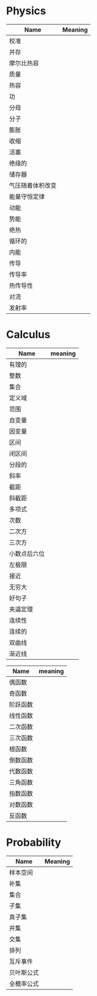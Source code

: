 # Physics

Name|Meaning
---|---
校准|
并存|
摩尔比热容|
质量|
热容|
功|
分母|
分子|
膨胀|
收缩|
活塞|
绝缘的|
储存器|
气压随着体积改变|
能量守恒定律|
动能|
势能|
绝热|
循环的|
内能|
传导|
传导率|
热传导性|
对流|
发射率|


# Calculus

Name|meaning
---|---
有理的|
整数|
集合|
定义域|
范围|
自变量|
因变量|
区间|
闭区间|
分段的|
斜率|
截距|
斜截距|
多项式|
次数|
二次方|
三次方|
小数点后六位|
左极限|
接近|
无穷大|
好句子|
夹逼定理|
连续性|
连续的|
双曲线|
渐近线|

Name|meaning
---|---
偶函数|
奇函数|
阶跃函数|
线性函数|
二次函数|
三次函数|
根函数|
倒数函数|
代数函数|
三角函数|
指数函数|
对数函数|
反函数|

# Probability

Name|Meaning
---|---
样本空间|
补集|
集合|
子集|
真子集|
并集|
交集|
排列|
互斥事件|
贝叶斯公式|
全概率公式|